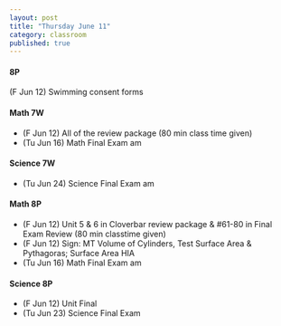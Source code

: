 ```yaml
---
layout: post
title: "Thursday June 11"
category: classroom
published: true
---
```

#### 8P
(F Jun 12) Swimming consent forms 

#### Math 7W
* (F Jun 12) All of the review package (80 min class time given)
* (Tu Jun 16) Math Final Exam am

#### Science 7W
* (Tu Jun 24) Science Final Exam am

#### Math 8P
* (F Jun 12) Unit 5 & 6 in Cloverbar review package & #61-80 in Final Exam Review (80 min classtime given) 
* (F Jun 12) Sign: MT Volume of Cylinders, Test Surface Area & Pythagoras; Surface Area HIA 
* (Tu Jun 16) Math Final Exam am

#### Science 8P
* (F Jun 12) Unit Final
* (Tu Jun 23) Science Final Exam
